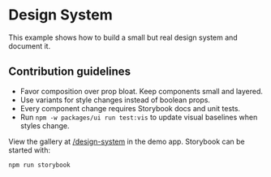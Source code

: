 # Design System

This example shows how to build a small but real design system and document it.

## Contribution guidelines

- Favor composition over prop bloat. Keep components small and layered.
- Use variants for style changes instead of boolean props.
- Every component change requires Storybook docs and unit tests.
- Run `npm -w packages/ui run test:vis` to update visual baselines when styles change.

View the gallery at [/design-system](/design-system) in the demo app.
Storybook can be started with:

```bash
npm run storybook
```
